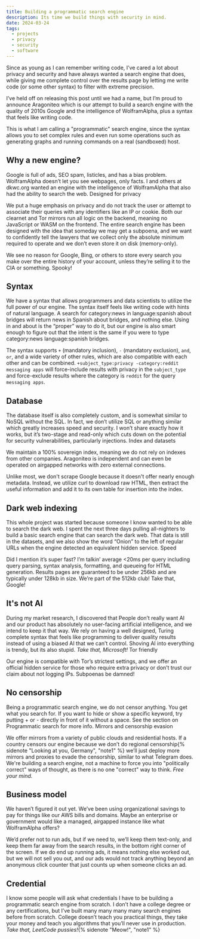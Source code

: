 ```yaml
---
title: Building a programmatic search engine
description: Its time we build things with security in mind.
date: 2024-03-24
tags:
  - projects
  - privacy
  - security
  - software
---
```




Since as young as I can remember writing code, I’ve cared a lot about privacy and security and have always wanted a search engine that does, while giving me complete control over the results page by letting me write code (or some other syntax) to filter with extreme precision.

I’ve held off on releasing this post until we had a name, but I’m proud to announce Aragoniteα which is our attempt to build a search engine with the quality of 2010s Google and the intelligence of WolframAlpha, plus a syntax that feels like writing code.

This is what I am calling a "programmatic" search engine, since the syntax allows you to set complex rules and even run some operations such as generating graphs and running commands on a real (sandboxed) host.

## Why a new engine?
Google is full of ads, SEO spam, listicles, and has a bias problem. WolframAlpha doesn’t let you see webpages, only facts. I and others at dkwc.org wanted an engine with the intelligence of WolframAlpha that also had the ability to search the web.
Designed for privacy

We put a huge emphasis on privacy and do not track the user or attempt to associate their queries with any identifiers like an IP or cookie. Both our clearnet and Tor mirrors run all logic on the backend, meaning no JavaScript or WASM on the frontend. The entire search engine has been designed with the idea that someday we may get a subpoena, and we want to confidently tell the lawyers that we collect only the absolute minimum required to operate and we don’t even store it on disk (memory-only).

We see no reason for Google, Bing, or others to store every search you make over the entire history of your account, unless they’re selling it to the CIA or something. Spooky!

## Syntax
We have a syntax that allows programmers and data scientists to utilize the full power of our engine. The syntax itself feels like writing code with hints of natural language. A search for category:news in language:spanish about bridges will return news in Spanish about bridges, and nothing else. Using in and about is the “proper” way to do it, but our engine is also smart enough to figure out that the intent is the same if you were to type category:news language:spanish bridges.

The syntax supports `+` (mandatory inclusion), `-` (mandatory exclusion), `and`, `or`, and a wide variety of other rules, which are also compatible with each other and can be combined. `+subject_type:privacy -category:reddit messaging apps` will force-include results with privacy in the `subject_type` and force-exclude results where the category is `reddit` for the query `messaging apps`.

## Database
The database itself is also completely custom, and is somewhat similar to NoSQL without the SQL. In fact, we don’t utilize SQL or anything similar which greatly increases speed and security. I won’t share exactly how it works, but it’s two-stage and read-only which cuts down on the potential for security vulnerabilities, particularly injections.
Index and datasets

We maintain a 100% sovereign index, meaning we do not rely on indexes from other companies. Aragoniteα is independent and can even be operated on airgapped networks with zero external connections.

Unlike most, we don't scrape Google because it doesn't offer nearly enough metadata. Instead, we utilize curl to download raw HTML, then extract the useful information and add it to its own table for insertion into the index.

## Dark web indexing
This whole project was started because someone I know wanted to be able to search the dark web. I spent the next three days pulling all-nighters to build a basic search engine that can search the dark web. That data is still in the datasets, and we also show the word “Onion” to the left of regular URLs when the engine detected an equivalent hidden service.
Speed

Did I mention it’s super fast? I’m talkin’ average <20ms per query including query parsing, syntax analysis, formatting, and queueing for HTML generation. Results pages are guaranteed to be under 256kb and are typically under 128kb in size. We’re part of the 512kb club! Take that, Google!

## It's not AI
During my market research, I discovered that People don’t really want AI and our product has absolutely no user-facing artificial intelligence, and we intend to keep it that way. We rely on having a well designed, Turing complete syntax that feels like programming to deliver quality results instead of using a biased AI that we can’t control. Shoving AI into everything is trendy, but its also stupid. *Take that, Microsoft!*
Tor friendly

Our engine is compatible with Tor’s strictest settings, and we offer an official hidden service for those who require extra privacy or don’t trust our claim about not logging IPs. Subpoenas be damned!

## No censorship
Being a programmatic search engine, we do not censor anything. You get what you search for. If you want to hide or show a specific keyword, try putting + or - directly in front of it without a space. See the section on Programmatic search for more info.
Mirrors and censorship evasion

We offer mirrors from a variety of public clouds and residential hosts. If a country censors our engine because we don’t do regional censorship{% sidenote "Looking at you, Germany", "note1" %} we’ll just deploy more mirrors and proxies to evade the censorship, similar to what Telegram does. We're building a search engine, not a machine to force you into "politically correct" ways of thought, as there is no one "correct" way to think. *Free your mind.*

## Business model
We haven’t figured it out yet. We’ve been using organizational savings to pay for things like our AWS bills and domains. Maybe an enterprise or government would like a managed, airgapped instance like what WolframAlpha offers?

We’d prefer not to run ads, but if we need to, we’ll keep them text-only, and keep them far away from the search results, in the bottom right corner of the screen. If we do end up running ads, it means nothing else worked out, but we will not sell you out, and our ads would not track anything beyond an anonymous click counter that just counts up when someone clicks an ad.

## Credential
I know some people will ask what credentials I have to be building a programmatic search engine from scratch. I don’t have a college degree or any certifications, but I’ve built many many many many search engines before from scratch. College doesn’t teach you practical things, they take your money and teach you algorithms that you’ll never use in production. *Take that, LeetCode pussies!*{% sidenote "Meow!", "note1" %}
